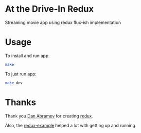 # At the Drive-In Redux

Streaming movie app using redux flux-ish implementation

# Usage

To install and run app:
```bash
make
```

To just run app:
```bash
make dev
```

# Thanks

Thank you [Dan Abramov](https://twitter.com/dan_abramov) for creating [redux](https://github.com/gaearon/redux).

Also, the [redux-example](https://github.com/quangbuule/redux-example) helped a lot with getting up and running.
